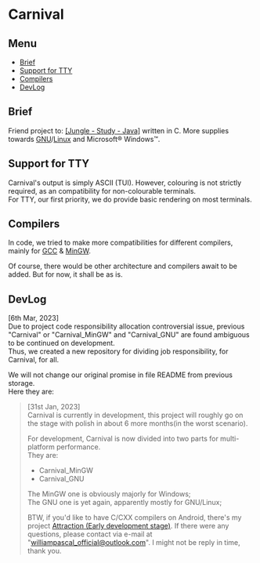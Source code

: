 # Carnival

## Menu
* [Brief](#Brief)
* [Support for TTY](#Support%20for%20TTY)
* [Compilers](#Compilers)
* [DevLog](#DevLog)

## Brief
Friend project to: [\[Jungle - Study - Java\]](https://github.com/WilliamPascal/STUDY) written in C. More supplies towards [GNU](https://www.gnu.org/)/[Linux](https://www.gnu.org/gnu/linux-and-gnu.html) and Microsoft® Windows™.

## Support for TTY
Carnival's output is simply ASCII (TUI). However, colouring is not strictly required, as an compatibility for non-colourable terminals.  
For TTY, our first priority, we do provide basic rendering on most terminals.  

## Compilers
In code, we tried to make more compatibilities for different compilers, mainly for [GCC](https://gcc.gnu.org/) & [MinGW](https://www.mingw-w64.org/).

Of course, there would be other architecture and compilers await to be added. But for now, it shall be as is.

## DevLog
\[6th Mar, 2023\]  
Due to project code responsibility allocation controversial issue, previous "Carnival" or "Carnival_MinGW" and "Carnival_GNU" are found ambiguous to be continued on development.  
Thus, we created a new repository for dividing job responsibility, for Carnival, for all.

We will not change our original promise in file README from previous storage.  
Here they are:

>\[31st Jan, 2023\]  
>Carnival is currently in development, this project will roughly go on the stage with polish in about 6 more months(in the worst scenario).
>
>For development, Carnival is now divided into two parts for multi-platform performance.  
>They are:
>  - Carnival_MinGW
>  - Carnival_GNU  
>
>The MinGW one is obviously majorly for Windows;  
>The GNU one is yet again, apparently mostly for GNU/Linux;
>
>BTW, if you'd like to have C/CXX compilers on Android, there's my project [Attraction (Early development stage)](https://github.com/WilliamPascal/Attraction).
>If there were any questions, please contact via e-mail at "williampascal_official@outlook.com". I might not be reply in time, thank you.



